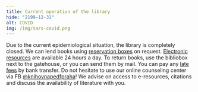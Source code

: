 ```yaml
---
title: Current operation of the library
hide: "2199-12-31"
alt: COVID
img: /img/sars-covid.png
---
```


Due to the current epidemiological situation, the library is completely closed.
We can lend books using [reservation boxes](lockers.html) on request.
[Electronic resources](catalogues.html) are available 24 hours a day. To return
books, use the bibliobox next to the gatehouse, or you can send them by mail.
You can pay any [late fees](fees.html) by bank transfer. Do not hesitate to use our online
counseling center via FB [@knihovnapedfpraha](https://www.facebook.com/knihovnapedfpraha)! We advise on access to
e-resources, citations and discuss the availability of literature with you.
